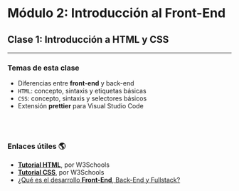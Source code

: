 # **Módulo 2: Introducción al Front-End**
## **Clase 1: Introducción a HTML y CSS**
--- 
### **Temas de esta clase**

- Diferencias entre **front-end** y back-end
- `HTML`: concepto, sintaxis y etiquetas básicas
- `CSS`: concepto, sintaxis y selectores básicos
- Extensión **prettier** para Visual Studio Code 


<br >
<br >

### **Enlaces útiles** 🌎

- [**Tutorial HTML**](https://www.w3schools.com/html/default.asp), por W3Schools
- [**Tutorial CSS**](https://www.w3schools.com/css/default.asp), por W3Schools
- [¿Qué es el desarrollo **Front-End**, Back-End y Fullstack?](https://medium.com/deuk/qu%C3%A9-es-el-desarrollo-front-end-back-end-y-fullstack-2941b51afd1)